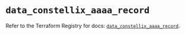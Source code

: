 # `data_constellix_aaaa_record`

Refer to the Terraform Registry for docs: [`data_constellix_aaaa_record`](https://registry.terraform.io/providers/constellix/constellix/0.4.6/docs/data-sources/aaaa_record).
